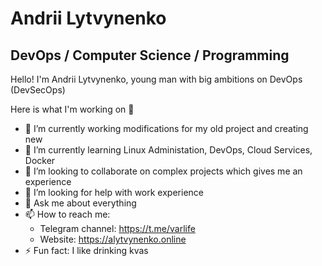 # Andrii Lytvynenko
## DevOps / Computer Science / Programming
Hello! I'm Andrii Lytvynenko, young man with big ambitions on DevOps (DevSecOps) 

Here is what I'm working on 👋
- 🔭 I’m currently working modifications for my old project and creating new
- 🌱 I’m currently learning Linux Administation, DevOps, Cloud Services, Docker
- 👯 I’m looking to collaborate on complex projects which gives me an experience
- 🤔 I’m looking for help with work experience
- 💬 Ask me about everything
- 📫 How to reach me:
    * Telegram channel: https://t.me/varlife
    * Website: https://alytvynenko.online
- ⚡ Fun fact: I like drinking kvas

